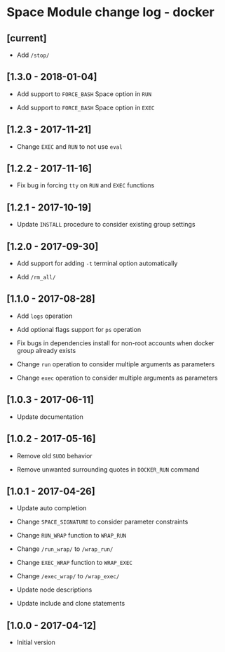 # Space Module change log - docker

## [current]

+ Add `/stop/`


## [1.3.0 - 2018-01-04]

+ Add support to `FORCE_BASH` Space option in `RUN`

+ Add support to `FORCE_BASH` Space option in `EXEC`


## [1.2.3 - 2017-11-21]

* Change `EXEC` and `RUN` to not use `eval`


## [1.2.2 - 2017-11-16]

* Fix bug in forcing `tty` on `RUN` and `EXEC` functions


## [1.2.1 - 2017-10-19]

* Update `INSTALL` procedure to consider existing group settings


## [1.2.0 - 2017-09-30]

+ Add support for adding `-t` terminal option automatically

+ Add `/rm_all/`


## [1.1.0 - 2017-08-28]

+ Add `logs` operation

+ Add optional flags support for `ps` operation

* Fix bugs in dependencies install for non-root accounts when docker group already exists

* Change `run` operation to consider multiple arguments as parameters

* Change `exec` operation to consider multiple arguments as parameters


## [1.0.3 - 2017-06-11]

* Update documentation


## [1.0.2 - 2017-05-16]

- Remove old `SUDO` behavior

- Remove unwanted surrounding quotes in `DOCKER_RUN` command


## [1.0.1 - 2017-04-26]

* Update auto completion

* Change `SPACE_SIGNATURE` to consider parameter constraints

* Change `RUN_WRAP` function to `WRAP_RUN`

* Change `/run_wrap/` to `/wrap_run/`

* Change `EXEC_WRAP` function to `WRAP_EXEC`

* Change `/exec_wrap/` to `/wrap_exec/`

* Update node descriptions

* Update include and clone statements


## [1.0.0 - 2017-04-12]

+ Initial version
